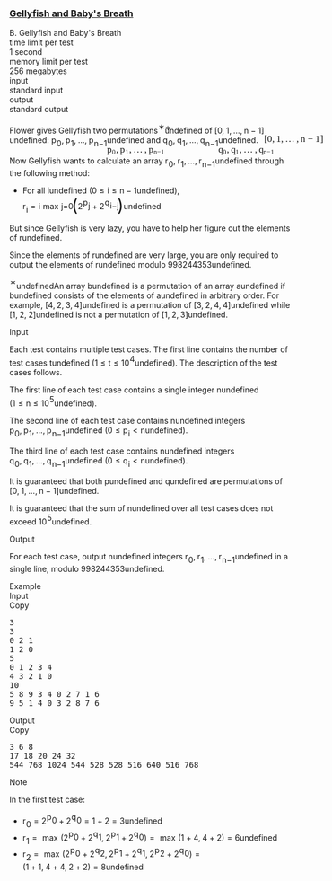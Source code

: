 <h3><a href="https://codeforces.com/contest/2116/problem/B" target="_blank" rel="noopener noreferrer">Gellyfish and Baby's Breath</a></h3>
<div class="header"><div class="title">B. Gellyfish and Baby's Breath</div><div class="time-limit"><div class="property-title">time limit per test</div>1 second</div><div class="memory-limit"><div class="property-title">memory limit per test</div>256 megabytes</div><div class="input-file input-standard"><div class="property-title">input</div>standard input</div><div class="output-file output-standard"><div class="property-title">output</div>standard output</div></div><div><p>Flower gives Gellyfish two permutations<span class="MathJax_Preview" style="color: inherit;"><span class="MJXp-math" id="MJXp-Span-1"><span class="MJXp-msubsup" id="MJXp-Span-2"><span class="MJXp-mi" id="MJXp-Span-3" style="margin-right: 0.05em;"></span><span class="MJXp-mrow MJXp-script" id="MJXp-Span-4" style="vertical-align: 0.5em;"><span class="MJXp-mtext" id="MJXp-Span-5">∗</span></span></span></span></span><span class="MathJax MathJax_Processed" id="MathJax-Element-1-Frame" tabindex="0" style=""><nobr><span class="math" id="MathJax-Span-1"><span style="display: inline-block; position: relative; width: 0em; height: 0px; font-size: 122%;"><span style="position: absolute;"><span class="mrow" id="MathJax-Span-2"><span class="msubsup" id="MathJax-Span-3"><span style="display: inline-block; position: relative; width: 0.413em; height: 0px;"><span style="position: absolute; clip: rect(3.809em, 1000em, 4.16em, -999.997em); top: -3.978em; left: 0em;"><span class="mi" id="MathJax-Span-4"></span><span style="display: inline-block; width: 0px; height: 3.984em;"></span></span><span style="position: absolute; top: -4.33em; left: 0em;"><span class="texatom" id="MathJax-Span-5"><span class="mrow" id="MathJax-Span-6"><span class="mtext" id="MathJax-Span-7" style="font-size: 70.7%; font-family: MathJax_Main;">∗</span></span></span><span style="display: inline-block; width: 0px; height: 3.984em;"></span></span></span></span></span></span></span></span></nobr></span>undefined of <span class="MathJax_Preview" style="color: inherit;"><span class="MJXp-math" id="MJXp-Span-6"><span class="MJXp-mo" id="MJXp-Span-7" style="margin-left: 0em; margin-right: 0em;">[</span><span class="MJXp-mn" id="MJXp-Span-8">0</span><span class="MJXp-mo" id="MJXp-Span-9" style="margin-left: 0em; margin-right: 0.222em;">,</span><span class="MJXp-mn" id="MJXp-Span-10">1</span><span class="MJXp-mo" id="MJXp-Span-11" style="margin-left: 0em; margin-right: 0.222em;">,</span><span class="MJXp-mo" id="MJXp-Span-12" style="margin-left: 0em; margin-right: 0em;">…</span><span class="MJXp-mo" id="MJXp-Span-13" style="margin-left: 0em; margin-right: 0.222em;">,</span><span class="MJXp-mi MJXp-italic" id="MJXp-Span-14">n</span><span class="MJXp-mo" id="MJXp-Span-15" style="margin-left: 0.267em; margin-right: 0.267em;">−</span><span class="MJXp-mn" id="MJXp-Span-16">1</span><span class="MJXp-mo" id="MJXp-Span-17" style="margin-left: 0em; margin-right: 0em;">]</span></span></span><span class="MathJax MathJax_Processed" id="MathJax-Element-2-Frame" tabindex="0" style=""><nobr><span class="math" id="MathJax-Span-8"><span style="display: inline-block; position: relative; width: 0em; height: 0px; font-size: 122%;"><span style="position: absolute;"><span class="mrow" id="MathJax-Span-9"><span class="mo" id="MathJax-Span-10" style="font-family: MathJax_Main;">[</span><span class="mn" id="MathJax-Span-11" style="font-family: MathJax_Main;">0</span><span class="mo" id="MathJax-Span-12" style="font-family: MathJax_Main;">,</span><span class="mn" id="MathJax-Span-13" style="font-family: MathJax_Main; padding-left: 0.179em;">1</span><span class="mo" id="MathJax-Span-14" style="font-family: MathJax_Main;">,</span><span class="mo" id="MathJax-Span-15" style="font-family: MathJax_Main; padding-left: 0.179em;">…</span><span class="mo" id="MathJax-Span-16" style="font-family: MathJax_Main; padding-left: 0.179em;">,</span><span class="mi" id="MathJax-Span-17" style="font-family: MathJax_Math-italic; padding-left: 0.179em;">n</span><span class="mo" id="MathJax-Span-18" style="font-family: MathJax_Main; padding-left: 0.237em;">−</span><span class="mn" id="MathJax-Span-19" style="font-family: MathJax_Main; padding-left: 0.237em;">1</span><span class="mo" id="MathJax-Span-20" style="font-family: MathJax_Main;">]</span></span></span></span></span></nobr></span>undefined: <span class="MathJax_Preview" style="color: inherit;"><span class="MJXp-math" id="MJXp-Span-18"><span class="MJXp-msubsup" id="MJXp-Span-19"><span class="MJXp-mi MJXp-italic" id="MJXp-Span-20" style="margin-right: 0.05em;">p</span><span class="MJXp-mn MJXp-script" id="MJXp-Span-21" style="vertical-align: -0.4em;">0</span></span><span class="MJXp-mo" id="MJXp-Span-22" style="margin-left: 0em; margin-right: 0.222em;">,</span><span class="MJXp-msubsup" id="MJXp-Span-23"><span class="MJXp-mi MJXp-italic" id="MJXp-Span-24" style="margin-right: 0.05em;">p</span><span class="MJXp-mn MJXp-script" id="MJXp-Span-25" style="vertical-align: -0.4em;">1</span></span><span class="MJXp-mo" id="MJXp-Span-26" style="margin-left: 0em; margin-right: 0.222em;">,</span><span class="MJXp-mo" id="MJXp-Span-27" style="margin-left: 0em; margin-right: 0em;">…</span><span class="MJXp-mo" id="MJXp-Span-28" style="margin-left: 0em; margin-right: 0.222em;">,</span><span class="MJXp-msubsup" id="MJXp-Span-29"><span class="MJXp-mi MJXp-italic" id="MJXp-Span-30" style="margin-right: 0.05em;">p</span><span class="MJXp-mrow MJXp-script" id="MJXp-Span-31" style="vertical-align: -0.4em;"><span class="MJXp-mi MJXp-italic" id="MJXp-Span-32">n</span><span class="MJXp-mo" id="MJXp-Span-33">−</span><span class="MJXp-mn" id="MJXp-Span-34">1</span></span></span></span></span><span class="MathJax MathJax_Processed" id="MathJax-Element-3-Frame" tabindex="0" style=""><nobr><span class="math" id="MathJax-Span-21"><span style="display: inline-block; position: relative; width: 0em; height: 0px; font-size: 122%;"><span style="position: absolute;"><span class="mrow" id="MathJax-Span-22"><span class="msubsup" id="MathJax-Span-23"><span style="display: inline-block; position: relative; width: 0.94em; height: 0px;"><span style="position: absolute; clip: rect(3.34em, 1000.47em, 4.335em, -999.997em); top: -3.978em; left: 0em;"><span class="mi" id="MathJax-Span-24" style="font-family: MathJax_Math-italic;">p</span><span style="display: inline-block; width: 0px; height: 3.984em;"></span></span><span style="position: absolute; top: -3.803em; left: 0.53em;"><span class="mn" id="MathJax-Span-25" style="font-size: 70.7%; font-family: MathJax_Main;">0</span><span style="display: inline-block; width: 0px; height: 3.984em;"></span></span></span></span><span class="mo" id="MathJax-Span-26" style="font-family: MathJax_Main;">,</span><span class="msubsup" id="MathJax-Span-27" style="padding-left: 0.179em;"><span style="display: inline-block; position: relative; width: 0.94em; height: 0px;"><span style="position: absolute; clip: rect(3.34em, 1000.47em, 4.335em, -999.997em); top: -3.978em; left: 0em;"><span class="mi" id="MathJax-Span-28" style="font-family: MathJax_Math-italic;">p</span><span style="display: inline-block; width: 0px; height: 3.984em;"></span></span><span style="position: absolute; top: -3.803em; left: 0.53em;"><span class="mn" id="MathJax-Span-29" style="font-size: 70.7%; font-family: MathJax_Main;">1</span><span style="display: inline-block; width: 0px; height: 3.984em;"></span></span></span></span><span class="mo" id="MathJax-Span-30" style="font-family: MathJax_Main;">,</span><span class="mo" id="MathJax-Span-31" style="font-family: MathJax_Main; padding-left: 0.179em;">…</span><span class="mo" id="MathJax-Span-32" style="font-family: MathJax_Main; padding-left: 0.179em;">,</span><span class="msubsup" id="MathJax-Span-33" style="padding-left: 0.179em;"><span style="display: inline-block; position: relative; width: 1.935em; height: 0px;"><span style="position: absolute; clip: rect(3.34em, 1000.47em, 4.335em, -999.997em); top: -3.978em; left: 0em;"><span class="mi" id="MathJax-Span-34" style="font-family: MathJax_Math-italic;">p</span><span style="display: inline-block; width: 0px; height: 3.984em;"></span></span><span style="position: absolute; top: -3.803em; left: 0.53em;"><span class="texatom" id="MathJax-Span-35"><span class="mrow" id="MathJax-Span-36"><span class="mi" id="MathJax-Span-37" style="font-size: 70.7%; font-family: MathJax_Math-italic;">n</span><span class="mo" id="MathJax-Span-38" style="font-size: 70.7%; font-family: MathJax_Main;">−</span><span class="mn" id="MathJax-Span-39" style="font-size: 70.7%; font-family: MathJax_Main;">1</span></span></span><span style="display: inline-block; width: 0px; height: 3.984em;"></span></span></span></span></span></span></span></span></nobr></span>undefined and <span class="MathJax_Preview" style="color: inherit;"><span class="MJXp-math" id="MJXp-Span-35"><span class="MJXp-msubsup" id="MJXp-Span-36"><span class="MJXp-mi MJXp-italic" id="MJXp-Span-37" style="margin-right: 0.05em;">q</span><span class="MJXp-mn MJXp-script" id="MJXp-Span-38" style="vertical-align: -0.4em;">0</span></span><span class="MJXp-mo" id="MJXp-Span-39" style="margin-left: 0em; margin-right: 0.222em;">,</span><span class="MJXp-msubsup" id="MJXp-Span-40"><span class="MJXp-mi MJXp-italic" id="MJXp-Span-41" style="margin-right: 0.05em;">q</span><span class="MJXp-mn MJXp-script" id="MJXp-Span-42" style="vertical-align: -0.4em;">1</span></span><span class="MJXp-mo" id="MJXp-Span-43" style="margin-left: 0em; margin-right: 0.222em;">,</span><span class="MJXp-mo" id="MJXp-Span-44" style="margin-left: 0em; margin-right: 0em;">…</span><span class="MJXp-mo" id="MJXp-Span-45" style="margin-left: 0em; margin-right: 0.222em;">,</span><span class="MJXp-msubsup" id="MJXp-Span-46"><span class="MJXp-mi MJXp-italic" id="MJXp-Span-47" style="margin-right: 0.05em;">q</span><span class="MJXp-mrow MJXp-script" id="MJXp-Span-48" style="vertical-align: -0.4em;"><span class="MJXp-mi MJXp-italic" id="MJXp-Span-49">n</span><span class="MJXp-mo" id="MJXp-Span-50">−</span><span class="MJXp-mn" id="MJXp-Span-51">1</span></span></span></span></span><span class="MathJax MathJax_Processed" id="MathJax-Element-4-Frame" tabindex="0" style=""><nobr><span class="math" id="MathJax-Span-40"><span style="display: inline-block; position: relative; width: 0em; height: 0px; font-size: 122%;"><span style="position: absolute;"><span class="mrow" id="MathJax-Span-41"><span class="msubsup" id="MathJax-Span-42"><span style="display: inline-block; position: relative; width: 0.881em; height: 0px;"><span style="position: absolute; clip: rect(3.34em, 1000.47em, 4.335em, -999.997em); top: -3.978em; left: 0em;"><span class="mi" id="MathJax-Span-43" style="font-family: MathJax_Math-italic;">q<span style="display: inline-block; overflow: hidden; height: 1px; width: 0.003em;"></span></span><span style="display: inline-block; width: 0px; height: 3.984em;"></span></span><span style="position: absolute; top: -3.803em; left: 0.471em;"><span class="mn" id="MathJax-Span-44" style="font-size: 70.7%; font-family: MathJax_Main;">0</span><span style="display: inline-block; width: 0px; height: 3.984em;"></span></span></span></span><span class="mo" id="MathJax-Span-45" style="font-family: MathJax_Main;">,</span><span class="msubsup" id="MathJax-Span-46" style="padding-left: 0.179em;"><span style="display: inline-block; position: relative; width: 0.881em; height: 0px;"><span style="position: absolute; clip: rect(3.34em, 1000.47em, 4.335em, -999.997em); top: -3.978em; left: 0em;"><span class="mi" id="MathJax-Span-47" style="font-family: MathJax_Math-italic;">q<span style="display: inline-block; overflow: hidden; height: 1px; width: 0.003em;"></span></span><span style="display: inline-block; width: 0px; height: 3.984em;"></span></span><span style="position: absolute; top: -3.803em; left: 0.471em;"><span class="mn" id="MathJax-Span-48" style="font-size: 70.7%; font-family: MathJax_Main;">1</span><span style="display: inline-block; width: 0px; height: 3.984em;"></span></span></span></span><span class="mo" id="MathJax-Span-49" style="font-family: MathJax_Main;">,</span><span class="mo" id="MathJax-Span-50" style="font-family: MathJax_Main; padding-left: 0.179em;">…</span><span class="mo" id="MathJax-Span-51" style="font-family: MathJax_Main; padding-left: 0.179em;">,</span><span class="msubsup" id="MathJax-Span-52" style="padding-left: 0.179em;"><span style="display: inline-block; position: relative; width: 1.876em; height: 0px;"><span style="position: absolute; clip: rect(3.34em, 1000.47em, 4.335em, -999.997em); top: -3.978em; left: 0em;"><span class="mi" id="MathJax-Span-53" style="font-family: MathJax_Math-italic;">q<span style="display: inline-block; overflow: hidden; height: 1px; width: 0.003em;"></span></span><span style="display: inline-block; width: 0px; height: 3.984em;"></span></span><span style="position: absolute; top: -3.803em; left: 0.471em;"><span class="texatom" id="MathJax-Span-54"><span class="mrow" id="MathJax-Span-55"><span class="mi" id="MathJax-Span-56" style="font-size: 70.7%; font-family: MathJax_Math-italic;">n</span><span class="mo" id="MathJax-Span-57" style="font-size: 70.7%; font-family: MathJax_Main;">−</span><span class="mn" id="MathJax-Span-58" style="font-size: 70.7%; font-family: MathJax_Main;">1</span></span></span><span style="display: inline-block; width: 0px; height: 3.984em;"></span></span></span></span></span></span></span></span></nobr></span>undefined.</p><p>Now Gellyfish wants to calculate an array <span class="MathJax_Preview" style="color: inherit;"><span class="MJXp-math" id="MJXp-Span-52"><span class="MJXp-msubsup" id="MJXp-Span-53"><span class="MJXp-mi MJXp-italic" id="MJXp-Span-54" style="margin-right: 0.05em;">r</span><span class="MJXp-mn MJXp-script" id="MJXp-Span-55" style="vertical-align: -0.4em;">0</span></span><span class="MJXp-mo" id="MJXp-Span-56" style="margin-left: 0em; margin-right: 0.222em;">,</span><span class="MJXp-msubsup" id="MJXp-Span-57"><span class="MJXp-mi MJXp-italic" id="MJXp-Span-58" style="margin-right: 0.05em;">r</span><span class="MJXp-mn MJXp-script" id="MJXp-Span-59" style="vertical-align: -0.4em;">1</span></span><span class="MJXp-mo" id="MJXp-Span-60" style="margin-left: 0em; margin-right: 0.222em;">,</span><span class="MJXp-mo" id="MJXp-Span-61" style="margin-left: 0em; margin-right: 0em;">…</span><span class="MJXp-mo" id="MJXp-Span-62" style="margin-left: 0em; margin-right: 0.222em;">,</span><span class="MJXp-msubsup" id="MJXp-Span-63"><span class="MJXp-mi MJXp-italic" id="MJXp-Span-64" style="margin-right: 0.05em;">r</span><span class="MJXp-mrow MJXp-script" id="MJXp-Span-65" style="vertical-align: -0.4em;"><span class="MJXp-mi MJXp-italic" id="MJXp-Span-66">n</span><span class="MJXp-mo" id="MJXp-Span-67">−</span><span class="MJXp-mn" id="MJXp-Span-68">1</span></span></span></span></span><span class="MathJax MathJax_Processing" id="MathJax-Element-5-Frame" tabindex="0"></span>undefined through the following method: </p><ul><li> For all <span class="MathJax_Preview" style="color: inherit;"><span class="MJXp-math" id="MJXp-Span-69"><span class="MJXp-mi MJXp-italic" id="MJXp-Span-70">i</span></span></span><span class="MathJax MathJax_Processing" id="MathJax-Element-6-Frame" tabindex="0"></span>undefined (<span class="MathJax_Preview" style="color: inherit;"><span class="MJXp-math" id="MJXp-Span-71"><span class="MJXp-mn" id="MJXp-Span-72">0</span><span class="MJXp-mo" id="MJXp-Span-73" style="margin-left: 0.333em; margin-right: 0.333em;">≤</span><span class="MJXp-mi MJXp-italic" id="MJXp-Span-74">i</span><span class="MJXp-mo" id="MJXp-Span-75" style="margin-left: 0.333em; margin-right: 0.333em;">≤</span><span class="MJXp-mi MJXp-italic" id="MJXp-Span-76">n</span><span class="MJXp-mo" id="MJXp-Span-77" style="margin-left: 0.267em; margin-right: 0.267em;">−</span><span class="MJXp-mn" id="MJXp-Span-78">1</span></span></span><span class="MathJax MathJax_Processing" id="MathJax-Element-7-Frame" tabindex="0"></span>undefined), <span class="MathJax_Preview" style="color: inherit;"><span class="MJXp-math" id="MJXp-Span-86"><span class="MJXp-msubsup" id="MJXp-Span-87"><span class="MJXp-mi MJXp-italic" id="MJXp-Span-88" style="margin-right: 0.05em;">r</span><span class="MJXp-mi MJXp-italic MJXp-script" id="MJXp-Span-89" style="vertical-align: -0.4em;">i</span></span><span class="MJXp-mo" id="MJXp-Span-90" style="margin-left: 0.333em; margin-right: 0.333em;">=</span><span class="MJXp-munderover" id="MJXp-Span-91"><span><span class="MJXp-over"><span class=" MJXp-script"><span class="MJXp-mrow" id="MJXp-Span-97" style="margin-right: 0px; margin-left: 0px;"><span class="MJXp-mi MJXp-italic" id="MJXp-Span-98">i</span></span></span><span class=""><span class="MJXp-mo" id="MJXp-Span-92" style="margin-left: 0.333em; margin-right: 0.333em;">max</span></span></span></span><span class=" MJXp-script"><span class="MJXp-mrow" id="MJXp-Span-93" style="margin-left: 0px;"><span class="MJXp-mi MJXp-italic" id="MJXp-Span-94">j</span><span class="MJXp-mo" id="MJXp-Span-95">=</span><span class="MJXp-mn" id="MJXp-Span-96">0</span></span></span></span><span class="MJXp-mrow" id="MJXp-Span-99"><span class="MJXp-mo" id="MJXp-Span-100" style="margin-left: 0em; margin-right: 0em; vertical-align: -0.289em;"><span class="MJXp-right MJXp-scale6" style="font-size: 2.156em; margin-left: -0.09em;">(</span></span><span class="MJXp-msubsup" id="MJXp-Span-101"><span class="MJXp-mn" id="MJXp-Span-102" style="margin-right: 0.05em;">2</span><span class="MJXp-mrow MJXp-script" id="MJXp-Span-103" style="vertical-align: 0.5em;"><span class="MJXp-msubsup" id="MJXp-Span-104"><span class="MJXp-mi MJXp-italic" id="MJXp-Span-105" style="margin-right: 0.05em;">p</span><span class="MJXp-mi MJXp-italic MJXp-script" id="MJXp-Span-106" style="vertical-align: -0.4em;">j</span></span></span></span><span class="MJXp-mo" id="MJXp-Span-107" style="margin-left: 0.267em; margin-right: 0.267em;">+</span><span class="MJXp-msubsup" id="MJXp-Span-108"><span class="MJXp-mn" id="MJXp-Span-109" style="margin-right: 0.05em;">2</span><span class="MJXp-mrow MJXp-script" id="MJXp-Span-110" style="vertical-align: 0.5em;"><span class="MJXp-msubsup" id="MJXp-Span-111"><span class="MJXp-mi MJXp-italic" id="MJXp-Span-112" style="margin-right: 0.05em;">q</span><span class="MJXp-mrow MJXp-script" id="MJXp-Span-113" style="vertical-align: -0.4em;"><span class="MJXp-mi MJXp-italic" id="MJXp-Span-114">i</span><span class="MJXp-mo" id="MJXp-Span-115">−</span><span class="MJXp-mi MJXp-italic" id="MJXp-Span-116">j</span></span></span></span></span><span class="MJXp-mo" id="MJXp-Span-117" style="margin-left: 0em; margin-right: 0em; vertical-align: -0.289em;"><span class="MJXp-right MJXp-scale6" style="font-size: 2.156em; margin-left: -0.09em;">)</span></span></span></span></span><span class="MathJax MathJax_Processing" id="MathJax-Element-8-Frame" tabindex="0"></span>undefined </li></ul><p>But since Gellyfish is very lazy, you have to help her figure out the elements of <span class="MathJax_Preview" style="color: inherit;"><span class="MJXp-math" id="MJXp-Span-118"><span class="MJXp-mi MJXp-italic" id="MJXp-Span-119">r</span></span></span><span class="MathJax MathJax_Processing" id="MathJax-Element-9-Frame" tabindex="0"></span>undefined.</p><p>Since the elements of <span class="MathJax_Preview" style="color: inherit;"><span class="MJXp-math" id="MJXp-Span-120"><span class="MJXp-mi MJXp-italic" id="MJXp-Span-121">r</span></span></span><span class="MathJax MathJax_Processing" id="MathJax-Element-10-Frame" tabindex="0"></span>undefined are very large, you are only required to output the elements of <span class="MathJax_Preview" style="color: inherit;"><span class="MJXp-math" id="MJXp-Span-122"><span class="MJXp-mi MJXp-italic" id="MJXp-Span-123">r</span></span></span><span class="MathJax MathJax_Processing" id="MathJax-Element-11-Frame" tabindex="0"></span>undefined modulo <span class="MathJax_Preview" style="color: inherit;"><span class="MJXp-math" id="MJXp-Span-124"><span class="MJXp-mn" id="MJXp-Span-125">998</span><span class="MJXp-mspace" id="MJXp-Span-126" style="width: 0.167em; height: 0em;"></span><span class="MJXp-mn" id="MJXp-Span-127">244</span><span class="MJXp-mspace" id="MJXp-Span-128" style="width: 0.167em; height: 0em;"></span><span class="MJXp-mn" id="MJXp-Span-129">353</span></span></span><span class="MathJax MathJax_Processing" id="MathJax-Element-12-Frame" tabindex="0"></span>undefined.</p><div class="statement-footnote"><p><span class="MathJax_Preview" style="color: inherit;"><span class="MJXp-math" id="MJXp-Span-130"><span class="MJXp-msubsup" id="MJXp-Span-131"><span class="MJXp-mi" id="MJXp-Span-132" style="margin-right: 0.05em;"></span><span class="MJXp-mrow MJXp-script" id="MJXp-Span-133" style="vertical-align: 0.5em;"><span class="MJXp-mtext" id="MJXp-Span-134">∗</span></span></span></span></span><span class="MathJax MathJax_Processing" id="MathJax-Element-13-Frame" tabindex="0"></span>undefinedAn array <span class="MathJax_Preview" style="color: inherit;"><span class="MJXp-math" id="MJXp-Span-135"><span class="MJXp-mi MJXp-italic" id="MJXp-Span-136">b</span></span></span><span class="MathJax MathJax_Processing" id="MathJax-Element-14-Frame" tabindex="0"></span>undefined is a permutation of an array <span class="MathJax_Preview" style="color: inherit;"><span class="MJXp-math" id="MJXp-Span-137"><span class="MJXp-mi MJXp-italic" id="MJXp-Span-138">a</span></span></span><span class="MathJax MathJax_Processing" id="MathJax-Element-15-Frame" tabindex="0"></span>undefined if <span class="MathJax_Preview" style="color: inherit;"><span class="MJXp-math" id="MJXp-Span-139"><span class="MJXp-mi MJXp-italic" id="MJXp-Span-140">b</span></span></span><span class="MathJax MathJax_Processing" id="MathJax-Element-16-Frame" tabindex="0"></span>undefined consists of the elements of <span class="MathJax_Preview" style="color: inherit;"><span class="MJXp-math" id="MJXp-Span-141"><span class="MJXp-mi MJXp-italic" id="MJXp-Span-142">a</span></span></span><span class="MathJax MathJax_Processing" id="MathJax-Element-17-Frame" tabindex="0"></span>undefined in arbitrary order. For example, <span class="MathJax_Preview" style="color: inherit;"><span class="MJXp-math" id="MJXp-Span-143"><span class="MJXp-mo" id="MJXp-Span-144" style="margin-left: 0em; margin-right: 0em;">[</span><span class="MJXp-mn" id="MJXp-Span-145">4</span><span class="MJXp-mo" id="MJXp-Span-146" style="margin-left: 0em; margin-right: 0.222em;">,</span><span class="MJXp-mn" id="MJXp-Span-147">2</span><span class="MJXp-mo" id="MJXp-Span-148" style="margin-left: 0em; margin-right: 0.222em;">,</span><span class="MJXp-mn" id="MJXp-Span-149">3</span><span class="MJXp-mo" id="MJXp-Span-150" style="margin-left: 0em; margin-right: 0.222em;">,</span><span class="MJXp-mn" id="MJXp-Span-151">4</span><span class="MJXp-mo" id="MJXp-Span-152" style="margin-left: 0em; margin-right: 0em;">]</span></span></span><span class="MathJax MathJax_Processing" id="MathJax-Element-18-Frame" tabindex="0"></span>undefined is a permutation of <span class="MathJax_Preview" style="color: inherit;"><span class="MJXp-math" id="MJXp-Span-153"><span class="MJXp-mo" id="MJXp-Span-154" style="margin-left: 0em; margin-right: 0em;">[</span><span class="MJXp-mn" id="MJXp-Span-155">3</span><span class="MJXp-mo" id="MJXp-Span-156" style="margin-left: 0em; margin-right: 0.222em;">,</span><span class="MJXp-mn" id="MJXp-Span-157">2</span><span class="MJXp-mo" id="MJXp-Span-158" style="margin-left: 0em; margin-right: 0.222em;">,</span><span class="MJXp-mn" id="MJXp-Span-159">4</span><span class="MJXp-mo" id="MJXp-Span-160" style="margin-left: 0em; margin-right: 0.222em;">,</span><span class="MJXp-mn" id="MJXp-Span-161">4</span><span class="MJXp-mo" id="MJXp-Span-162" style="margin-left: 0em; margin-right: 0em;">]</span></span></span><span class="MathJax MathJax_Processing" id="MathJax-Element-19-Frame" tabindex="0"></span>undefined while <span class="MathJax_Preview" style="color: inherit;"><span class="MJXp-math" id="MJXp-Span-163"><span class="MJXp-mo" id="MJXp-Span-164" style="margin-left: 0em; margin-right: 0em;">[</span><span class="MJXp-mn" id="MJXp-Span-165">1</span><span class="MJXp-mo" id="MJXp-Span-166" style="margin-left: 0em; margin-right: 0.222em;">,</span><span class="MJXp-mn" id="MJXp-Span-167">2</span><span class="MJXp-mo" id="MJXp-Span-168" style="margin-left: 0em; margin-right: 0.222em;">,</span><span class="MJXp-mn" id="MJXp-Span-169">2</span><span class="MJXp-mo" id="MJXp-Span-170" style="margin-left: 0em; margin-right: 0em;">]</span></span></span><span class="MathJax MathJax_Processing" id="MathJax-Element-20-Frame" tabindex="0"></span>undefined is not a permutation of <span class="MathJax_Preview" style="color: inherit;"><span class="MJXp-math" id="MJXp-Span-171"><span class="MJXp-mo" id="MJXp-Span-172" style="margin-left: 0em; margin-right: 0em;">[</span><span class="MJXp-mn" id="MJXp-Span-173">1</span><span class="MJXp-mo" id="MJXp-Span-174" style="margin-left: 0em; margin-right: 0.222em;">,</span><span class="MJXp-mn" id="MJXp-Span-175">2</span><span class="MJXp-mo" id="MJXp-Span-176" style="margin-left: 0em; margin-right: 0.222em;">,</span><span class="MJXp-mn" id="MJXp-Span-177">3</span><span class="MJXp-mo" id="MJXp-Span-178" style="margin-left: 0em; margin-right: 0em;">]</span></span></span><span class="MathJax MathJax_Processing" id="MathJax-Element-21-Frame" tabindex="0"></span>undefined.</p></div></div><div class="input-specification"><div class="section-title">Input</div><p>Each test contains multiple test cases. The first line contains the number of test cases <span class="MathJax_Preview" style="color: inherit;"><span class="MJXp-math" id="MJXp-Span-179"><span class="MJXp-mi MJXp-italic" id="MJXp-Span-180">t</span></span></span><span class="MathJax MathJax_Processing" id="MathJax-Element-22-Frame" tabindex="0"></span>undefined (<span class="MathJax_Preview" style="color: inherit;"><span class="MJXp-math" id="MJXp-Span-181"><span class="MJXp-mn" id="MJXp-Span-182">1</span><span class="MJXp-mo" id="MJXp-Span-183" style="margin-left: 0.333em; margin-right: 0.333em;">≤</span><span class="MJXp-mi MJXp-italic" id="MJXp-Span-184">t</span><span class="MJXp-mo" id="MJXp-Span-185" style="margin-left: 0.333em; margin-right: 0.333em;">≤</span><span class="MJXp-msubsup" id="MJXp-Span-186"><span class="MJXp-mn" id="MJXp-Span-187" style="margin-right: 0.05em;">10</span><span class="MJXp-mn MJXp-script" id="MJXp-Span-188" style="vertical-align: 0.5em;">4</span></span></span></span><span class="MathJax MathJax_Processing" id="MathJax-Element-23-Frame" tabindex="0"></span>undefined). The description of the test cases follows. </p><p>The first line of each test case contains a single integer <span class="MathJax_Preview" style="color: inherit;"><span class="MJXp-math" id="MJXp-Span-189"><span class="MJXp-mi MJXp-italic" id="MJXp-Span-190">n</span></span></span><span class="MathJax MathJax_Processing" id="MathJax-Element-24-Frame" tabindex="0"></span>undefined (<span class="MathJax_Preview" style="color: inherit;"><span class="MJXp-math" id="MJXp-Span-191"><span class="MJXp-mn" id="MJXp-Span-192">1</span><span class="MJXp-mo" id="MJXp-Span-193" style="margin-left: 0.333em; margin-right: 0.333em;">≤</span><span class="MJXp-mi MJXp-italic" id="MJXp-Span-194">n</span><span class="MJXp-mo" id="MJXp-Span-195" style="margin-left: 0.333em; margin-right: 0.333em;">≤</span><span class="MJXp-msubsup" id="MJXp-Span-196"><span class="MJXp-mn" id="MJXp-Span-197" style="margin-right: 0.05em;">10</span><span class="MJXp-mn MJXp-script" id="MJXp-Span-198" style="vertical-align: 0.5em;">5</span></span></span></span><span class="MathJax MathJax_Processing" id="MathJax-Element-25-Frame" tabindex="0"></span>undefined).</p><p>The second line of each test case contains <span class="MathJax_Preview" style="color: inherit;"><span class="MJXp-math" id="MJXp-Span-199"><span class="MJXp-mi MJXp-italic" id="MJXp-Span-200">n</span></span></span><span class="MathJax MathJax_Processing" id="MathJax-Element-26-Frame" tabindex="0"></span>undefined integers <span class="MathJax_Preview" style="color: inherit;"><span class="MJXp-math" id="MJXp-Span-201"><span class="MJXp-msubsup" id="MJXp-Span-202"><span class="MJXp-mi MJXp-italic" id="MJXp-Span-203" style="margin-right: 0.05em;">p</span><span class="MJXp-mn MJXp-script" id="MJXp-Span-204" style="vertical-align: -0.4em;">0</span></span><span class="MJXp-mo" id="MJXp-Span-205" style="margin-left: 0em; margin-right: 0.222em;">,</span><span class="MJXp-msubsup" id="MJXp-Span-206"><span class="MJXp-mi MJXp-italic" id="MJXp-Span-207" style="margin-right: 0.05em;">p</span><span class="MJXp-mn MJXp-script" id="MJXp-Span-208" style="vertical-align: -0.4em;">1</span></span><span class="MJXp-mo" id="MJXp-Span-209" style="margin-left: 0em; margin-right: 0.222em;">,</span><span class="MJXp-mo" id="MJXp-Span-210" style="margin-left: 0em; margin-right: 0em;">…</span><span class="MJXp-mo" id="MJXp-Span-211" style="margin-left: 0em; margin-right: 0.222em;">,</span><span class="MJXp-msubsup" id="MJXp-Span-212"><span class="MJXp-mi MJXp-italic" id="MJXp-Span-213" style="margin-right: 0.05em;">p</span><span class="MJXp-mrow MJXp-script" id="MJXp-Span-214" style="vertical-align: -0.4em;"><span class="MJXp-mi MJXp-italic" id="MJXp-Span-215">n</span><span class="MJXp-mo" id="MJXp-Span-216">−</span><span class="MJXp-mn" id="MJXp-Span-217">1</span></span></span></span></span><span class="MathJax MathJax_Processing" id="MathJax-Element-27-Frame" tabindex="0"></span>undefined (<span class="MathJax_Preview" style="color: inherit;"><span class="MJXp-math" id="MJXp-Span-218"><span class="MJXp-mn" id="MJXp-Span-219">0</span><span class="MJXp-mo" id="MJXp-Span-220" style="margin-left: 0.333em; margin-right: 0.333em;">≤</span><span class="MJXp-msubsup" id="MJXp-Span-221"><span class="MJXp-mi MJXp-italic" id="MJXp-Span-222" style="margin-right: 0.05em;">p</span><span class="MJXp-mi MJXp-italic MJXp-script" id="MJXp-Span-223" style="vertical-align: -0.4em;">i</span></span><span class="MJXp-mo" id="MJXp-Span-224" style="margin-left: 0.333em; margin-right: 0.333em;">&lt;</span><span class="MJXp-mi MJXp-italic" id="MJXp-Span-225">n</span></span></span><span class="MathJax MathJax_Processing" id="MathJax-Element-28-Frame" tabindex="0"></span>undefined).</p><p>The third line of each test case contains <span class="MathJax_Preview" style="color: inherit;"><span class="MJXp-math" id="MJXp-Span-226"><span class="MJXp-mi MJXp-italic" id="MJXp-Span-227">n</span></span></span><span class="MathJax MathJax_Processing" id="MathJax-Element-29-Frame" tabindex="0"></span>undefined integers <span class="MathJax_Preview" style="color: inherit;"><span class="MJXp-math" id="MJXp-Span-228"><span class="MJXp-msubsup" id="MJXp-Span-229"><span class="MJXp-mi MJXp-italic" id="MJXp-Span-230" style="margin-right: 0.05em;">q</span><span class="MJXp-mn MJXp-script" id="MJXp-Span-231" style="vertical-align: -0.4em;">0</span></span><span class="MJXp-mo" id="MJXp-Span-232" style="margin-left: 0em; margin-right: 0.222em;">,</span><span class="MJXp-msubsup" id="MJXp-Span-233"><span class="MJXp-mi MJXp-italic" id="MJXp-Span-234" style="margin-right: 0.05em;">q</span><span class="MJXp-mn MJXp-script" id="MJXp-Span-235" style="vertical-align: -0.4em;">1</span></span><span class="MJXp-mo" id="MJXp-Span-236" style="margin-left: 0em; margin-right: 0.222em;">,</span><span class="MJXp-mo" id="MJXp-Span-237" style="margin-left: 0em; margin-right: 0em;">…</span><span class="MJXp-mo" id="MJXp-Span-238" style="margin-left: 0em; margin-right: 0.222em;">,</span><span class="MJXp-msubsup" id="MJXp-Span-239"><span class="MJXp-mi MJXp-italic" id="MJXp-Span-240" style="margin-right: 0.05em;">q</span><span class="MJXp-mrow MJXp-script" id="MJXp-Span-241" style="vertical-align: -0.4em;"><span class="MJXp-mi MJXp-italic" id="MJXp-Span-242">n</span><span class="MJXp-mo" id="MJXp-Span-243">−</span><span class="MJXp-mn" id="MJXp-Span-244">1</span></span></span></span></span><span class="MathJax MathJax_Processing" id="MathJax-Element-30-Frame" tabindex="0"></span>undefined (<span class="MathJax_Preview" style="color: inherit;"><span class="MJXp-math" id="MJXp-Span-245"><span class="MJXp-mn" id="MJXp-Span-246">0</span><span class="MJXp-mo" id="MJXp-Span-247" style="margin-left: 0.333em; margin-right: 0.333em;">≤</span><span class="MJXp-msubsup" id="MJXp-Span-248"><span class="MJXp-mi MJXp-italic" id="MJXp-Span-249" style="margin-right: 0.05em;">q</span><span class="MJXp-mi MJXp-italic MJXp-script" id="MJXp-Span-250" style="vertical-align: -0.4em;">i</span></span><span class="MJXp-mo" id="MJXp-Span-251" style="margin-left: 0.333em; margin-right: 0.333em;">&lt;</span><span class="MJXp-mi MJXp-italic" id="MJXp-Span-252">n</span></span></span><span class="MathJax MathJax_Processing" id="MathJax-Element-31-Frame" tabindex="0"></span>undefined).</p><p>It is guaranteed that both <span class="MathJax_Preview" style="color: inherit;"><span class="MJXp-math" id="MJXp-Span-253"><span class="MJXp-mi MJXp-italic" id="MJXp-Span-254">p</span></span></span><span class="MathJax MathJax_Processing" id="MathJax-Element-32-Frame" tabindex="0"></span>undefined and <span class="MathJax_Preview" style="color: inherit;"><span class="MJXp-math" id="MJXp-Span-255"><span class="MJXp-mi MJXp-italic" id="MJXp-Span-256">q</span></span></span><span class="MathJax MathJax_Processing" id="MathJax-Element-33-Frame" tabindex="0"></span>undefined are permutations of <span class="MathJax_Preview" style="color: inherit;"><span class="MJXp-math" id="MJXp-Span-257"><span class="MJXp-mo" id="MJXp-Span-258" style="margin-left: 0em; margin-right: 0em;">[</span><span class="MJXp-mn" id="MJXp-Span-259">0</span><span class="MJXp-mo" id="MJXp-Span-260" style="margin-left: 0em; margin-right: 0.222em;">,</span><span class="MJXp-mn" id="MJXp-Span-261">1</span><span class="MJXp-mo" id="MJXp-Span-262" style="margin-left: 0em; margin-right: 0.222em;">,</span><span class="MJXp-mo" id="MJXp-Span-263" style="margin-left: 0em; margin-right: 0em;">…</span><span class="MJXp-mo" id="MJXp-Span-264" style="margin-left: 0em; margin-right: 0.222em;">,</span><span class="MJXp-mi MJXp-italic" id="MJXp-Span-265">n</span><span class="MJXp-mo" id="MJXp-Span-266" style="margin-left: 0.267em; margin-right: 0.267em;">−</span><span class="MJXp-mn" id="MJXp-Span-267">1</span><span class="MJXp-mo" id="MJXp-Span-268" style="margin-left: 0em; margin-right: 0em;">]</span></span></span><span class="MathJax MathJax_Processing" id="MathJax-Element-34-Frame" tabindex="0"></span>undefined.</p><p>It is guaranteed that the sum of <span class="MathJax_Preview" style="color: inherit;"><span class="MJXp-math" id="MJXp-Span-269"><span class="MJXp-mi MJXp-italic" id="MJXp-Span-270">n</span></span></span><span class="MathJax MathJax_Processing" id="MathJax-Element-35-Frame" tabindex="0"></span>undefined over all test cases does not exceed <span class="MathJax_Preview" style="color: inherit;"><span class="MJXp-math" id="MJXp-Span-271"><span class="MJXp-msubsup" id="MJXp-Span-272"><span class="MJXp-mn" id="MJXp-Span-273" style="margin-right: 0.05em;">10</span><span class="MJXp-mn MJXp-script" id="MJXp-Span-274" style="vertical-align: 0.5em;">5</span></span></span></span><span class="MathJax MathJax_Processing" id="MathJax-Element-36-Frame" tabindex="0"></span>undefined.</p></div><div class="output-specification"><div class="section-title">Output</div><p>For each test case, output <span class="MathJax_Preview" style="color: inherit;"><span class="MJXp-math" id="MJXp-Span-275"><span class="MJXp-mi MJXp-italic" id="MJXp-Span-276">n</span></span></span><span class="MathJax MathJax_Processing" id="MathJax-Element-37-Frame" tabindex="0"></span>undefined integers <span class="MathJax_Preview" style="color: inherit;"><span class="MJXp-math" id="MJXp-Span-277"><span class="MJXp-msubsup" id="MJXp-Span-278"><span class="MJXp-mi MJXp-italic" id="MJXp-Span-279" style="margin-right: 0.05em;">r</span><span class="MJXp-mn MJXp-script" id="MJXp-Span-280" style="vertical-align: -0.4em;">0</span></span><span class="MJXp-mo" id="MJXp-Span-281" style="margin-left: 0em; margin-right: 0.222em;">,</span><span class="MJXp-msubsup" id="MJXp-Span-282"><span class="MJXp-mi MJXp-italic" id="MJXp-Span-283" style="margin-right: 0.05em;">r</span><span class="MJXp-mn MJXp-script" id="MJXp-Span-284" style="vertical-align: -0.4em;">1</span></span><span class="MJXp-mo" id="MJXp-Span-285" style="margin-left: 0em; margin-right: 0.222em;">,</span><span class="MJXp-mo" id="MJXp-Span-286" style="margin-left: 0em; margin-right: 0em;">…</span><span class="MJXp-mo" id="MJXp-Span-287" style="margin-left: 0em; margin-right: 0.222em;">,</span><span class="MJXp-msubsup" id="MJXp-Span-288"><span class="MJXp-mi MJXp-italic" id="MJXp-Span-289" style="margin-right: 0.05em;">r</span><span class="MJXp-mrow MJXp-script" id="MJXp-Span-290" style="vertical-align: -0.4em;"><span class="MJXp-mi MJXp-italic" id="MJXp-Span-291">n</span><span class="MJXp-mo" id="MJXp-Span-292">−</span><span class="MJXp-mn" id="MJXp-Span-293">1</span></span></span></span></span><span class="MathJax MathJax_Processing" id="MathJax-Element-38-Frame" tabindex="0"></span>undefined in a single line, modulo <span class="MathJax_Preview" style="color: inherit;"><span class="MJXp-math" id="MJXp-Span-294"><span class="MJXp-mn" id="MJXp-Span-295">998</span><span class="MJXp-mspace" id="MJXp-Span-296" style="width: 0.167em; height: 0em;"></span><span class="MJXp-mn" id="MJXp-Span-297">244</span><span class="MJXp-mspace" id="MJXp-Span-298" style="width: 0.167em; height: 0em;"></span><span class="MJXp-mn" id="MJXp-Span-299">353</span></span></span><span class="MathJax MathJax_Processing" id="MathJax-Element-39-Frame" tabindex="0"></span>undefined.</p></div><div class="sample-tests"><div class="section-title">Example</div><div class="sample-test"><div class="input"><div class="title">Input<div title="Copy" data-clipboard-target="#id00327291963834095" id="id003540186801424724" class="input-output-copier">Copy</div></div><pre id="id00327291963834095"><div class="test-example-line test-example-line-even test-example-line-0">3</div><div class="test-example-line test-example-line-odd test-example-line-1">3</div><div class="test-example-line test-example-line-odd test-example-line-1">0 2 1</div><div class="test-example-line test-example-line-odd test-example-line-1">1 2 0</div><div class="test-example-line test-example-line-even test-example-line-2">5</div><div class="test-example-line test-example-line-even test-example-line-2">0 1 2 3 4</div><div class="test-example-line test-example-line-even test-example-line-2">4 3 2 1 0</div><div class="test-example-line test-example-line-odd test-example-line-3">10</div><div class="test-example-line test-example-line-odd test-example-line-3">5 8 9 3 4 0 2 7 1 6</div><div class="test-example-line test-example-line-odd test-example-line-3">9 5 1 4 0 3 2 8 7 6</div></pre></div><div class="output"><div class="title">Output<div title="Copy" data-clipboard-target="#id006113768322004892" id="id000515376082952651" class="input-output-copier">Copy</div></div><pre id="id006113768322004892">3 6 8 
17 18 20 24 32 
544 768 1024 544 528 528 516 640 516 768 
</pre></div></div></div><div class="note"><div class="section-title">Note</div><p>In the first test case: </p><ul> <li> <span class="MathJax_Preview" style="color: inherit;"><span class="MJXp-math" id="MJXp-Span-300"><span class="MJXp-msubsup" id="MJXp-Span-301"><span class="MJXp-mi MJXp-italic" id="MJXp-Span-302" style="margin-right: 0.05em;">r</span><span class="MJXp-mn MJXp-script" id="MJXp-Span-303" style="vertical-align: -0.4em;">0</span></span><span class="MJXp-mo" id="MJXp-Span-304" style="margin-left: 0.333em; margin-right: 0.333em;">=</span><span class="MJXp-msubsup" id="MJXp-Span-305"><span class="MJXp-mn" id="MJXp-Span-306" style="margin-right: 0.05em;">2</span><span class="MJXp-mrow MJXp-script" id="MJXp-Span-307" style="vertical-align: 0.5em;"><span class="MJXp-msubsup" id="MJXp-Span-308"><span class="MJXp-mi MJXp-italic" id="MJXp-Span-309" style="margin-right: 0.05em;">p</span><span class="MJXp-mn MJXp-script" id="MJXp-Span-310" style="vertical-align: -0.4em;">0</span></span></span></span><span class="MJXp-mo" id="MJXp-Span-311" style="margin-left: 0.267em; margin-right: 0.267em;">+</span><span class="MJXp-msubsup" id="MJXp-Span-312"><span class="MJXp-mn" id="MJXp-Span-313" style="margin-right: 0.05em;">2</span><span class="MJXp-mrow MJXp-script" id="MJXp-Span-314" style="vertical-align: 0.5em;"><span class="MJXp-msubsup" id="MJXp-Span-315"><span class="MJXp-mi MJXp-italic" id="MJXp-Span-316" style="margin-right: 0.05em;">q</span><span class="MJXp-mn MJXp-script" id="MJXp-Span-317" style="vertical-align: -0.4em;">0</span></span></span></span><span class="MJXp-mo" id="MJXp-Span-318" style="margin-left: 0.333em; margin-right: 0.333em;">=</span><span class="MJXp-mn" id="MJXp-Span-319">1</span><span class="MJXp-mo" id="MJXp-Span-320" style="margin-left: 0.267em; margin-right: 0.267em;">+</span><span class="MJXp-mn" id="MJXp-Span-321">2</span><span class="MJXp-mo" id="MJXp-Span-322" style="margin-left: 0.333em; margin-right: 0.333em;">=</span><span class="MJXp-mn" id="MJXp-Span-323">3</span></span></span><span class="MathJax MathJax_Processing" id="MathJax-Element-40-Frame" tabindex="0"></span>undefined </li><li> <span class="MathJax_Preview" style="color: inherit;"><span class="MJXp-math" id="MJXp-Span-324"><span class="MJXp-msubsup" id="MJXp-Span-325"><span class="MJXp-mi MJXp-italic" id="MJXp-Span-326" style="margin-right: 0.05em;">r</span><span class="MJXp-mn MJXp-script" id="MJXp-Span-327" style="vertical-align: -0.4em;">1</span></span><span class="MJXp-mo" id="MJXp-Span-328" style="margin-left: 0.333em; margin-right: 0.333em;">=</span><span class="MJXp-mo" id="MJXp-Span-329" style="margin-left: 0.333em; margin-right: 0.333em;">max</span><span class="MJXp-mo" id="MJXp-Span-330" style="margin-left: 0em; margin-right: 0em;">(</span><span class="MJXp-msubsup" id="MJXp-Span-331"><span class="MJXp-mn" id="MJXp-Span-332" style="margin-right: 0.05em;">2</span><span class="MJXp-mrow MJXp-script" id="MJXp-Span-333" style="vertical-align: 0.5em;"><span class="MJXp-msubsup" id="MJXp-Span-334"><span class="MJXp-mi MJXp-italic" id="MJXp-Span-335" style="margin-right: 0.05em;">p</span><span class="MJXp-mn MJXp-script" id="MJXp-Span-336" style="vertical-align: -0.4em;">0</span></span></span></span><span class="MJXp-mo" id="MJXp-Span-337" style="margin-left: 0.267em; margin-right: 0.267em;">+</span><span class="MJXp-msubsup" id="MJXp-Span-338"><span class="MJXp-mn" id="MJXp-Span-339" style="margin-right: 0.05em;">2</span><span class="MJXp-mrow MJXp-script" id="MJXp-Span-340" style="vertical-align: 0.5em;"><span class="MJXp-msubsup" id="MJXp-Span-341"><span class="MJXp-mi MJXp-italic" id="MJXp-Span-342" style="margin-right: 0.05em;">q</span><span class="MJXp-mn MJXp-script" id="MJXp-Span-343" style="vertical-align: -0.4em;">1</span></span></span></span><span class="MJXp-mo" id="MJXp-Span-344" style="margin-left: 0em; margin-right: 0.222em;">,</span><span class="MJXp-msubsup" id="MJXp-Span-345"><span class="MJXp-mn" id="MJXp-Span-346" style="margin-right: 0.05em;">2</span><span class="MJXp-mrow MJXp-script" id="MJXp-Span-347" style="vertical-align: 0.5em;"><span class="MJXp-msubsup" id="MJXp-Span-348"><span class="MJXp-mi MJXp-italic" id="MJXp-Span-349" style="margin-right: 0.05em;">p</span><span class="MJXp-mn MJXp-script" id="MJXp-Span-350" style="vertical-align: -0.4em;">1</span></span></span></span><span class="MJXp-mo" id="MJXp-Span-351" style="margin-left: 0.267em; margin-right: 0.267em;">+</span><span class="MJXp-msubsup" id="MJXp-Span-352"><span class="MJXp-mn" id="MJXp-Span-353" style="margin-right: 0.05em;">2</span><span class="MJXp-mrow MJXp-script" id="MJXp-Span-354" style="vertical-align: 0.5em;"><span class="MJXp-msubsup" id="MJXp-Span-355"><span class="MJXp-mi MJXp-italic" id="MJXp-Span-356" style="margin-right: 0.05em;">q</span><span class="MJXp-mn MJXp-script" id="MJXp-Span-357" style="vertical-align: -0.4em;">0</span></span></span></span><span class="MJXp-mo" id="MJXp-Span-358" style="margin-left: 0em; margin-right: 0em;">)</span><span class="MJXp-mo" id="MJXp-Span-359" style="margin-left: 0.333em; margin-right: 0.333em;">=</span><span class="MJXp-mo" id="MJXp-Span-360" style="margin-left: 0.333em; margin-right: 0.333em;">max</span><span class="MJXp-mo" id="MJXp-Span-361" style="margin-left: 0em; margin-right: 0em;">(</span><span class="MJXp-mn" id="MJXp-Span-362">1</span><span class="MJXp-mo" id="MJXp-Span-363" style="margin-left: 0.267em; margin-right: 0.267em;">+</span><span class="MJXp-mn" id="MJXp-Span-364">4</span><span class="MJXp-mo" id="MJXp-Span-365" style="margin-left: 0em; margin-right: 0.222em;">,</span><span class="MJXp-mn" id="MJXp-Span-366">4</span><span class="MJXp-mo" id="MJXp-Span-367" style="margin-left: 0.267em; margin-right: 0.267em;">+</span><span class="MJXp-mn" id="MJXp-Span-368">2</span><span class="MJXp-mo" id="MJXp-Span-369" style="margin-left: 0em; margin-right: 0em;">)</span><span class="MJXp-mo" id="MJXp-Span-370" style="margin-left: 0.333em; margin-right: 0.333em;">=</span><span class="MJXp-mn" id="MJXp-Span-371">6</span></span></span><span class="MathJax MathJax_Processing" id="MathJax-Element-41-Frame" tabindex="0"></span>undefined </li><li> <span class="MathJax_Preview" style="color: inherit;"><span class="MJXp-math" id="MJXp-Span-372"><span class="MJXp-msubsup" id="MJXp-Span-373"><span class="MJXp-mi MJXp-italic" id="MJXp-Span-374" style="margin-right: 0.05em;">r</span><span class="MJXp-mn MJXp-script" id="MJXp-Span-375" style="vertical-align: -0.4em;">2</span></span><span class="MJXp-mo" id="MJXp-Span-376" style="margin-left: 0.333em; margin-right: 0.333em;">=</span><span class="MJXp-mo" id="MJXp-Span-377" style="margin-left: 0.333em; margin-right: 0.333em;">max</span><span class="MJXp-mo" id="MJXp-Span-378" style="margin-left: 0em; margin-right: 0em;">(</span><span class="MJXp-msubsup" id="MJXp-Span-379"><span class="MJXp-mn" id="MJXp-Span-380" style="margin-right: 0.05em;">2</span><span class="MJXp-mrow MJXp-script" id="MJXp-Span-381" style="vertical-align: 0.5em;"><span class="MJXp-msubsup" id="MJXp-Span-382"><span class="MJXp-mi MJXp-italic" id="MJXp-Span-383" style="margin-right: 0.05em;">p</span><span class="MJXp-mn MJXp-script" id="MJXp-Span-384" style="vertical-align: -0.4em;">0</span></span></span></span><span class="MJXp-mo" id="MJXp-Span-385" style="margin-left: 0.267em; margin-right: 0.267em;">+</span><span class="MJXp-msubsup" id="MJXp-Span-386"><span class="MJXp-mn" id="MJXp-Span-387" style="margin-right: 0.05em;">2</span><span class="MJXp-mrow MJXp-script" id="MJXp-Span-388" style="vertical-align: 0.5em;"><span class="MJXp-msubsup" id="MJXp-Span-389"><span class="MJXp-mi MJXp-italic" id="MJXp-Span-390" style="margin-right: 0.05em;">q</span><span class="MJXp-mn MJXp-script" id="MJXp-Span-391" style="vertical-align: -0.4em;">2</span></span></span></span><span class="MJXp-mo" id="MJXp-Span-392" style="margin-left: 0em; margin-right: 0.222em;">,</span><span class="MJXp-msubsup" id="MJXp-Span-393"><span class="MJXp-mn" id="MJXp-Span-394" style="margin-right: 0.05em;">2</span><span class="MJXp-mrow MJXp-script" id="MJXp-Span-395" style="vertical-align: 0.5em;"><span class="MJXp-msubsup" id="MJXp-Span-396"><span class="MJXp-mi MJXp-italic" id="MJXp-Span-397" style="margin-right: 0.05em;">p</span><span class="MJXp-mn MJXp-script" id="MJXp-Span-398" style="vertical-align: -0.4em;">1</span></span></span></span><span class="MJXp-mo" id="MJXp-Span-399" style="margin-left: 0.267em; margin-right: 0.267em;">+</span><span class="MJXp-msubsup" id="MJXp-Span-400"><span class="MJXp-mn" id="MJXp-Span-401" style="margin-right: 0.05em;">2</span><span class="MJXp-mrow MJXp-script" id="MJXp-Span-402" style="vertical-align: 0.5em;"><span class="MJXp-msubsup" id="MJXp-Span-403"><span class="MJXp-mi MJXp-italic" id="MJXp-Span-404" style="margin-right: 0.05em;">q</span><span class="MJXp-mn MJXp-script" id="MJXp-Span-405" style="vertical-align: -0.4em;">1</span></span></span></span><span class="MJXp-mo" id="MJXp-Span-406" style="margin-left: 0em; margin-right: 0.222em;">,</span><span class="MJXp-msubsup" id="MJXp-Span-407"><span class="MJXp-mn" id="MJXp-Span-408" style="margin-right: 0.05em;">2</span><span class="MJXp-mrow MJXp-script" id="MJXp-Span-409" style="vertical-align: 0.5em;"><span class="MJXp-msubsup" id="MJXp-Span-410"><span class="MJXp-mi MJXp-italic" id="MJXp-Span-411" style="margin-right: 0.05em;">p</span><span class="MJXp-mn MJXp-script" id="MJXp-Span-412" style="vertical-align: -0.4em;">2</span></span></span></span><span class="MJXp-mo" id="MJXp-Span-413" style="margin-left: 0.267em; margin-right: 0.267em;">+</span><span class="MJXp-msubsup" id="MJXp-Span-414"><span class="MJXp-mn" id="MJXp-Span-415" style="margin-right: 0.05em;">2</span><span class="MJXp-mrow MJXp-script" id="MJXp-Span-416" style="vertical-align: 0.5em;"><span class="MJXp-msubsup" id="MJXp-Span-417"><span class="MJXp-mi MJXp-italic" id="MJXp-Span-418" style="margin-right: 0.05em;">q</span><span class="MJXp-mn MJXp-script" id="MJXp-Span-419" style="vertical-align: -0.4em;">0</span></span></span></span><span class="MJXp-mo" id="MJXp-Span-420" style="margin-left: 0em; margin-right: 0em;">)</span><span class="MJXp-mo" id="MJXp-Span-421" style="margin-left: 0.333em; margin-right: 0.333em;">=</span><span class="MJXp-mo" id="MJXp-Span-422" style="margin-left: 0em; margin-right: 0em;">(</span><span class="MJXp-mn" id="MJXp-Span-423">1</span><span class="MJXp-mo" id="MJXp-Span-424" style="margin-left: 0.267em; margin-right: 0.267em;">+</span><span class="MJXp-mn" id="MJXp-Span-425">1</span><span class="MJXp-mo" id="MJXp-Span-426" style="margin-left: 0em; margin-right: 0.222em;">,</span><span class="MJXp-mn" id="MJXp-Span-427">4</span><span class="MJXp-mo" id="MJXp-Span-428" style="margin-left: 0.267em; margin-right: 0.267em;">+</span><span class="MJXp-mn" id="MJXp-Span-429">4</span><span class="MJXp-mo" id="MJXp-Span-430" style="margin-left: 0em; margin-right: 0.222em;">,</span><span class="MJXp-mn" id="MJXp-Span-431">2</span><span class="MJXp-mo" id="MJXp-Span-432" style="margin-left: 0.267em; margin-right: 0.267em;">+</span><span class="MJXp-mn" id="MJXp-Span-433">2</span><span class="MJXp-mo" id="MJXp-Span-434" style="margin-left: 0em; margin-right: 0em;">)</span><span class="MJXp-mo" id="MJXp-Span-435" style="margin-left: 0.333em; margin-right: 0.333em;">=</span><span class="MJXp-mn" id="MJXp-Span-436">8</span></span></span><span class="MathJax MathJax_Processing" id="MathJax-Element-42-Frame" tabindex="0"></span>undefined </li></ul></div>